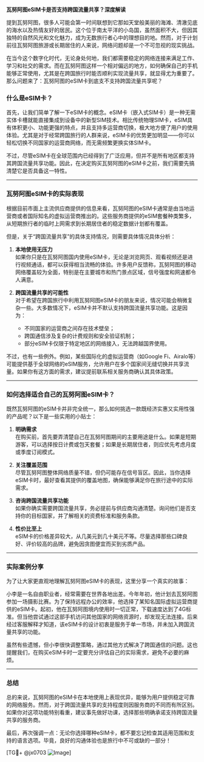 **瓦努阿图eSIM卡是否支持跨国流量共享？深度解读**

提到瓦努阿图，很多人可能会第一时间联想到它那如天堂般美丽的海滩、清澈见底的海水以及热情友好的居民。这个位于南太平洋的小岛国，虽然面积不大，但因其独特的自然风光和文化魅力，成为无数旅行者心中的理想目的地。然而，对于计划前往瓦努阿图旅游或长期居住的人来说，网络问题却是一个不可忽视的现实挑战。

在当今这个数字化时代，无论身处何地，我们都需要稳定的网络连接来满足工作、学习和社交的需求。而在瓦努阿图这样一个相对偏远的地方，如何确保自己的手机能够正常使用，尤其是在跨国旅行时能否顺利实现流量共享，就显得尤为重要了。那么问题来了：瓦努阿图的eSIM卡到底支不支持跨国流量共享呢？

### 什么是eSIM卡？

首先，让我们简单了解一下eSIM卡的概念。eSIM卡（嵌入式SIM卡）是一种无需实体卡槽就能直接集成到设备中的新型SIM技术。相比传统物理SIM卡，eSIM具有体积更小、功能更强的特点，并且支持多运营商切换，极大地方便了用户的使用体验。尤其是对于经常跨国旅行的人群来说，eSIM卡的优势更加明显——你可以轻松切换不同国家的运营商网络，而无需频繁更换实体SIM卡。

不过，尽管eSIM卡在全球范围内已经得到了广泛应用，但并不是所有地区都支持其跨国流量共享功能。因此，在决定购买瓦努阿图的eSIM卡之前，我们需要先搞清楚它是否具备这一特性。

---

### 瓦努阿图eSIM卡的实际表现

根据目前市面上主流供应商提供的信息来看，瓦努阿图的eSIM卡通常是由当地运营商或者国际知名的虚拟运营商推出的。这些服务商提供的eSIM套餐种类繁多，从短期旅行者的临时上网需求到长期居住者的稳定数据计划都有覆盖。

但是，关于“跨国流量共享”的具体支持情况，则需要具体情况具体分析：

1. **本地使用无压力**  
   如果你只是在瓦努阿图国内使用eSIM卡，无论是浏览网页、观看视频还是进行视频通话，都可以获得相当流畅的体验。许多用户反馈称，瓦努阿图的移动网络覆盖较为全面，特别是在主要城市和热门景点区域，信号强度和网速都令人满意。

2. **跨国流量共享的可能性**  
   对于希望在跨国旅行中利用瓦努阿图eSIM卡的朋友来说，情况可能会稍微复杂一些。大多数情况下，eSIM卡并不默认支持跨国流量共享功能。这是因为：
   - 不同国家的运营商之间存在技术壁垒；
   - 跨国通信涉及复杂的计费规则和安全验证机制；
   - 部分eSIM卡仅限于特定地区的网络接入，无法跨越国界使用。

不过，也有一些例外。例如，某些国际化的虚拟运营商（如Google Fi、Airalo等）可能提供基于全球网络的eSIM服务，允许用户在多个国家间无缝切换并共享流量。如果你有这方面的需求，建议提前联系相关服务商确认其具体政策。

---

### 如何选择适合自己的瓦努阿图eSIM卡？

既然瓦努阿图的eSIM卡并非完全统一，那么如何挑选一款既经济实惠又实用性强的产品呢？以下是一些实用的小贴士：

1. **明确需求**  
   在购买前，首先要弄清楚自己在瓦努阿图期间的主要用途是什么。如果是短期游客，可以选择按日计费或包天套餐；如果是长期居住者，则应优先考虑月度或季度订阅模式。

2. **关注覆盖范围**  
   尽管瓦努阿图整体网络质量不错，但仍可能存在信号盲区。因此，当你选择eSIM卡时，最好查看其提供的覆盖地图，确保能够满足你在旅行途中的实际需求。

3. **咨询跨国流量共享功能**  
   如果你确实需要跨国流量共享，务必提前与供应商沟通清楚。询问他们是否支持你的目标国家，并了解相关的资费标准和服务条款。

4. **性价比至上**  
   eSIM卡的价格差异较大，从几美元到几十美元不等。尽量选择那些口碑良好、评价较高的品牌，避免因贪图便宜而买到劣质产品。

---

### 实际案例分享

为了让大家更直观地理解瓦努阿图eSIM卡的表现，这里分享一个真实的故事：

小李是一名自由职业者，经常需要在世界各地出差。今年年初，他计划去瓦努阿图参加一场摄影比赛。为了保持远程办公的效率，他选择了某知名国际虚拟运营商提供的eSIM卡。起初，他在瓦努阿图境内使用时一切正常，下载速度达到了4G标准。但当他尝试通过这部手机访问其他国家的网络资源时，却发现无法连接。后来经过客服解释才知道，该eSIM卡的设计初衷是服务于单一市场，并未加入跨国流量共享的功能。

虽然有些遗憾，但小李很快调整策略，通过其他方式解决了跨国通信的问题。这也提醒我们，在购买eSIM卡时一定要充分评估自己的实际需求，避免不必要的麻烦。

---

### 总结

总的来说，瓦努阿图的eSIM卡在本地使用上表现优异，能够为用户提供稳定可靠的网络服务。然而，对于跨国流量共享的支持程度则因服务商的不同而有所区别。如果你对这项功能特别看重，建议事先做好功课，选择那些明确承诺支持跨国流量共享的服务商。

最后，再次强调一点：无论你选择哪种eSIM卡，都不要忘记检查其适用范围和支持的语言选项。毕竟，良好的沟通体验也是旅行中不可或缺的一部分！

[TG💪+ @jx0703 ![Image](https://github.com/user-attachments/assets/dbca1d08-cadb-493c-b0ec-ad6f7a83f270)]